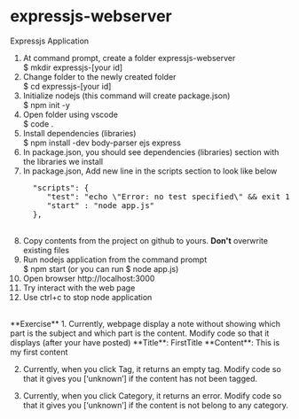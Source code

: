 # expressjs-webserver
Expressjs Application
1. At command prompt, create a folder expressjs-webserver <br>
	$ mkdir expressjs-[your id]
2. Change folder to the newly created folder <br>
        $ cd expressjs-[your id]
3. Initialize nodejs (this command will create package.json) <br>
        $ npm init -y
4. Open folder using vscode <br>
        $ code .
5. Install dependencies (libraries) <br>
        $ npm install -dev body-parser ejs express
5. In package.json, you should see dependencies (libraries) section with the libraries we install <br>  
6. In package.json, Add new line in the scripts section to look like below
   <pre>
     "scripts": {
        "test": "echo \"Error: no test specified\" && exit 1",
        "start" : "node app.js"
     },
   </pre><br>
7. Copy contents from the project on github to yours. **Don't** overwrite existing files
8. Run nodejs application from the command prompt <br>
        $ npm start  (or you can run $ node app.js)
9. Open browser http://localhost:3000 
10. Try interact with the web page
11. Use ctrl+c to stop node application
<br>
**Exercise**
1. Currently, webpage display a note without showing which part is the subject and which part is the content.  Modify code so that it displays (after your have posted)
    **Title**:  FirstTitle
    **Content**:  This is my first content

2. Currently, when you click Tag, it returns an empty tag. Modify code so that it gives you [‘unknown’] if the content has not been tagged.

3. Currently, when you click Category, it returns an error. Modify code so that it gives you [‘unknown’] if the content is not belong to any category.

